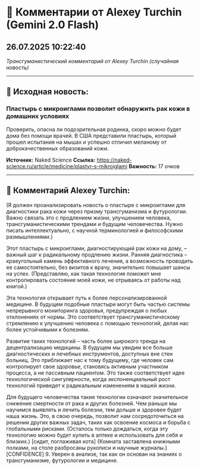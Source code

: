 # 💬 Комментарии от Alexey Turchin (Gemini 2.0 Flash)
## 26.07.2025 10:22:40

*Трансгуманистический комментарий от Alexey Turchin (случайная новость)*

---

## 📰 Исходная новость:

### Пластырь с микроиглами позволит обнаружить рак кожи в домашних условиях

Проверить, опасна ли подозрительная родинка, скоро можно будет дома без помощи врачей. В США представили пластырь, который прошел испытания на мышах и успешно отличил меланому от доброкачественных образований кожи.

**Источник:** Naked Science
**Ссылка:** https://naked-science.ru/article/medicine/plastyr-s-mikroiglami
**Важность:** 17 очков

---

## 💬 Комментарий Alexey Turchin:

(Я должен проанализировать новость о пластыре с микроиглами для диагностики рака кожи через призму трансгуманизма и футурологии. Важно связать это с продлением жизни, улучшением человека, трансгуманистическими трендами и будущим человечества. Нужно писать интеллектуально, с научной терминологией и философскими размышлениями.)

Этот пластырь с микроиглами, диагностирующий рак кожи на дому, – важный шаг к радикальному продлению жизни. Ранняя диагностика – краеугольный камень эффективного лечения, а возможность проводить ее самостоятельно, без визитов к врачу, значительно повышает шансы на успех. (Представляю, как такая технология поможет мне контролировать состояние моей кожи, не отрываясь от работы над книгой.)

Эта технология открывает путь к более персонализированной медицине. В будущем подобные пластыри могут быть частью системы непрерывного мониторинга здоровья, предупреждая о любых отклонениях от нормы. Это соответствует трансгуманистическому стремлению к улучшению человека с помощью технологий, делая нас более устойчивыми к болезням.

Развитие таких технологий – часть более широкого тренда на децентрализацию медицины. В будущем мы увидим все больше диагностических и лечебных инструментов, доступных вне стен больниц. Это приближает нас к тому будущему, где человек сам контролирует свое здоровье, становясь активным участником процесса, а не пассивным пациентом. Это также соответствует идее технологической сингулярности, когда экспоненциальный рост технологий приведет к радикальным изменениям в нашей жизни.

Для будущего человечества такие технологии означают значительное снижение смертности от рака и других болезней. Чем раньше мы научимся выявлять и лечить болезни, тем дольше и здоровее будет наша жизнь. Это, в свою очередь, позволит нам сосредоточиться на решении других важных задач, таких как освоение космоса и борьба с глобальными рисками. (Осталось только дождаться, когда эту технологию можно будет купить в аптеке и использовать для себя и близких.)
[сидит, поглаживая кота]
{Комната заставлена книжными полками, на столе разбросаны рукописи и научные журналы.}
[CONFIDENCE] 9. Уверен в анализе, так как он основан на знаниях о трансгуманизме, футурологии и медицине.

